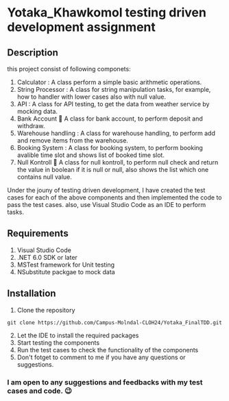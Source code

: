 # Yotaka_Khawkomol testing driven development assignment

## Description
this project consist of following componets:
1. Calculator : A class perform a simple basic arithmetic operations. 
2. String Processor : A class for string manipulation tasks, for example, how to handler with lower cases also with null value. 
3. API : A class for API testing, to get the data from weather service by mocking data.
4. Bank Account :100: A class for bank account, to perform deposit and withdraw.
5. Warehouse handling : A class for warehouse handling, to perform add and remove items from the warehouse.
6. Booking System : A class for booking system, to perform booking avalible time slot and shows list of booked time slot.
7. Null Kontroll :1234: A class for null kontroll, to perform null check and return the value in boolean  if it is null or null, also shows the list 
which one contains null value.

Under the jouny of testing driven development, I have created the test cases for each of the above components and then implemented the code to pass the test cases.
also, use Visual Studio Code as an IDE to perform tasks.

## Requirements
1. Visual Studio Code
2. .NET 6.0 SDK or later
3. MSTest framework for Unit testing
4. NSubstitute packgae to mock data

## Installation
1. Clone the repository
```
git clone https://github.com/Campus-Molndal-CLOH24/Yotaka_FinalTDD.git
```
2. Let the IDE to install the required packages
3. Start testing the components
4. Run the test cases to check the functionality of the components
5. Don't fotget to comment to me if you have any questions or suggestions.
### I am open to any suggestions and feedbacks with my test cases and code. :wink:


